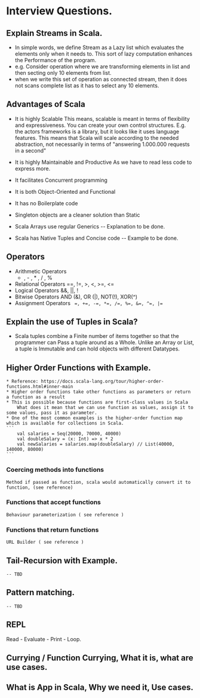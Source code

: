 # Interview Questions.

## Explain Streams in Scala.
* In simple words, we define Stream as a Lazy list which evaluates the elements only when it needs to. This sort of lazy computation enhances the Performance of the program.
* e.g. Consider operation where we are transforming elements in list and then secting only 10 elements from list.
* when we write this set of operation as connected stream, then it does not scans complete list as it has to select any 10 elements.

## Advantages of Scala
* It is highly Scalable
	This means, scalable is meant in terms of flexibility and expressiveness. You can create your own control structures. E.g. the actors frameworks is a library, but it looks like it uses language features.
	This means that Scala will scale according to the needed abstraction, not necessarily in terms of "answering 1.000.000 requests in a second" 

* It is highly Maintainable and Productive
	As we have to read less code to express more.

* It facilitates Concurrent programming
* It is both Object-Oriented and Functional
* It has no Boilerplate code
* Singleton objects are a cleaner solution than Static
* Scala Arrays use regular Generics
-- Explanation to be done.
* Scala has Native Tuples and Concise code 
-- Example to be done.


## Operators
* Arithmetic Operators
	+ , - , * , / , %
* Relational Operators
	==, !=, >, <, >=, <=
* Logical Operators
	&&, ||, !
* Bitwise Operators
	AND (&), OR (|), NOT(!), XOR(^)
* Assignment Operators
```	=, +=, -=, *=, /=, %=, &=, ^=, |=```

## Explain the use of Tuples in Scala?
* Scala tuples combine a Finite number of items together so that the programmer can Pass a tuple around as a Whole. Unlike an Array or List, a tuple is Immutable and can hold objects with different Datatypes.

## Higher Order Functions with Example.
	* Reference: https://docs.scala-lang.org/tour/higher-order-functions.html#inner-main
	* Higher order functions take other functions as parameters or return a function as a result
	* This is possible because functions are first-class values in Scala
		What does it mean that we can use function as values, assign it to some values, pass it as parameter.
	* One of the most common examples is the higher-order function map which is available for collections in Scala.
	```
		val salaries = Seq(20000, 70000, 40000)
		val doubleSalary = (x: Int) => x * 2
		val newSalaries = salaries.map(doubleSalary) // List(40000, 140000, 80000)
	```

### Coercing methods into functions
	Method if passed as function, scala would automatically convert it to function, (see reference)
### Functions that accept functions
	Behaviour parameterization ( see reference )
### Functions that return functions
	URL Builder ( see reference )






## Tail-Recursion with Example.
	-- TBD
## Pattern matching.
	-- TBD
## REPL 
Read - Evaluate - Print - Loop. 

## Currying / Function Currying, What it is, what are use cases.

## What is App in Scala, Why we need it, Use cases.






